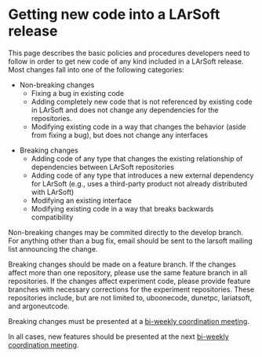 # Getting new code into a LArSoft release

This page describes the basic policies and procedures developers need to follow in order to get new code of any kind included in a LArSoft release. Most changes fall into one of the following categories:

-   Non-breaking changes
    -   Fixing a bug in existing code
    -   Adding completely new code that is not referenced by existing code in LArSoft and does not change any dependencies for the repositories.
    -   Modifying existing code in a way that changes the behavior (aside from fixing a bug), but does not change any interfaces

<!-- -->

-   Breaking changes
    -   Adding code of any type that changes the existing relationship of dependencies between LArSoft repositories
    -   Adding code of any type that introduces a new external dependency for LArSoft (e.g., uses a third-party product not already distributed with LArSoft)
    -   Modifying an existing interface
    -   Modifying existing code in a way that breaks backwards compatibility

Non-breaking changes may be commited directly to the develop branch. For anything other than a bug fix, email should be sent to the larsoft mailing list announcing the change.

Breaking changes should be made on a feature branch. If the changes affect more than one repository, please use the same feature branch in all repositories. If the changes affect experiment code, please provide feature branches with necessary corrections for the experiment repositories. These repositories include, but are not limited to, uboonecode, dunetpc, lariatsoft, and argoneutcode.

Breaking changes must be presented at a [bi-weekly coordination meeting](https://indico.fnal.gov/categoryDisplay.py?categId=405).

In all cases, new features should be presented at the next [bi-weekly coordination meeting](https://indico.fnal.gov/categoryDisplay.py?categId=405).
